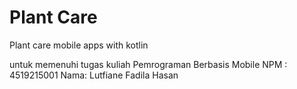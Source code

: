 # Plant Care
 Plant care mobile apps with kotlin
 
 untuk memenuhi tugas kuliah Pemrograman Berbasis Mobile
 NPM : 4519215001
 Nama: Lutfiane Fadila Hasan
